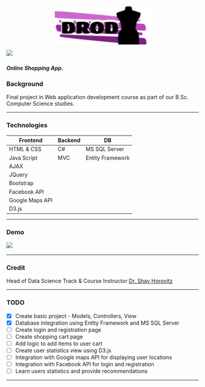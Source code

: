 <div align="center"> <img align="center" alt="dschackfest2020" src="DROD1.PNG" height='100' width='250'></div>


<p align="left">
<img src="https://img.shields.io/badge/status-InProgress-yellow.svg">
</p>

##### Online Shopping App.

### Background
Final project in Web application development course
as part of our B.Sc. Computer Science studies.

---

### Technologies
Frontend        | Backend        | DB
------------    | -------------  | ------------- 
HTML & CSS      | C#             | MS SQL Server
Java Script     | MVC            | Entity Framework
AJAX            |                | 
JQuery          |                |
Bootstrap       |                |
Facebook API    |                |
Google Maps API |                |
D3.js           |                |

---

### Demo
<img src="DROD.gif" width=700>

---

### Credit 
Head of Data Science Track & Course Instructor [Dr. Shay Horovitz](https://www.linkedin.com/in/shay-horovitz-25bb31/)

---

### TODO
- [X] Create basic project - Models, Controllers, View
- [X] Database integration using Entity Framework and MS SQL Server
- [ ] Create login and registration page
- [ ] Create shopping cart page
- [ ] Add logic to add items to user cart
- [ ] Create user statistics view using D3.js
- [ ] Integration with Google maps API for displaying user locations
- [ ] Integration with Facebook API for login and registration
- [ ] Learn users statistics and provide recommendations 

---
